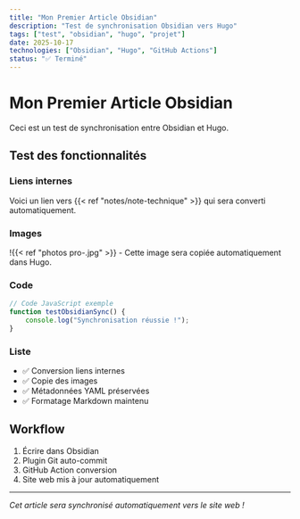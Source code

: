 ```yaml
---
title: "Mon Premier Article Obsidian"
description: "Test de synchronisation Obsidian vers Hugo"
tags: ["test", "obsidian", "hugo", "projet"]
date: 2025-10-17
technologies: ["Obsidian", "Hugo", "GitHub Actions"]
status: "✅ Terminé"
---
```


# Mon Premier Article Obsidian

Ceci est un test de synchronisation entre Obsidian et Hugo.

## Test des fonctionnalités

### Liens internes
Voici un lien vers {{< ref "notes/note-technique" >}} qui sera converti automatiquement.

### Images
!{{< ref "photos pro-.jpg" >}} - Cette image sera copiée automatiquement dans Hugo.

### Code
```javascript
// Code JavaScript exemple
function testObsidianSync() {
    console.log("Synchronisation réussie !");
}
```

### Liste
- ✅ Conversion liens internes
- ✅ Copie des images
- ✅ Métadonnées YAML préservées
- ✅ Formatage Markdown maintenu

## Workflow
1. Écrire dans Obsidian
2. Plugin Git auto-commit
3. GitHub Action conversion
4. Site web mis à jour automatiquement

---

*Cet article sera synchronisé automatiquement vers le site web !*